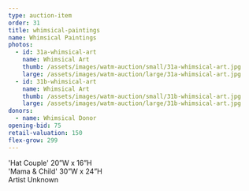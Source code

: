 ```yaml
---
type: auction-item
order: 31
title: whimsical-paintings
name: Whimsical Paintings
photos:
  - id: 31a-whimsical-art
    name: Whimsical Art
    thumb: /assets/images/watm-auction/small/31a-whimsical-art.jpg
    large: /assets/images/watm-auction/large/31a-whimsical-art.jpg
  - id: 31b-whimsical-art
    name: Whimsical Art
    thumb: /assets/images/watm-auction/small/31b-whimsical-art.jpg
    large: /assets/images/watm-auction/large/31b-whimsical-art.jpg
donors:
  - name: Whimsical Donor
opening-bid: 75
retail-valuation: 150
flex-grow: 299
---
```


'Hat Couple' 20”W x 16”H <br>'Mama & Child' 30”W x 24”H <br>Artist Unknown
